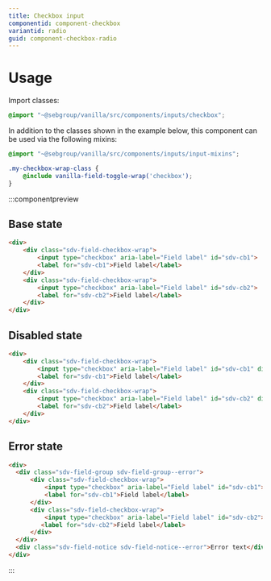 ```yaml
---
title: Checkbox input
componentid: component-checkbox
variantid: radio
guid: component-checkbox-radio
---
```

# Usage
Import classes:
```scss
@import "~@sebgroup/vanilla/src/components/inputs/checkbox";
```

In addition to the classes shown in the example below, this component can be used via the following mixins:
```scss
@import "~@sebgroup/vanilla/src/components/inputs/input-mixins";

.my-checkbox-wrap-class {
    @include vanilla-field-toggle-wrap('checkbox');
}
```

:::componentpreview
## Base state
```html
<div>
    <div class="sdv-field-checkbox-wrap">
        <input type="checkbox" aria-label="Field label" id="sdv-cb1">
        <label for="sdv-cb1">Field label</label>
    </div>
    <div class="sdv-field-checkbox-wrap">
        <input type="checkbox" aria-label="Field label" id="sdv-cb2">
        <label for="sdv-cb2">Field label</label>
    </div>
</div>
```

## Disabled state
```html
<div>
    <div class="sdv-field-checkbox-wrap">
        <input type="checkbox" aria-label="Field label" id="sdv-cb1" disabled checked>
        <label for="sdv-cb1">Field label</label>
    </div>
    <div class="sdv-field-checkbox-wrap">
        <input type="checkbox" aria-label="Field label" id="sdv-cb2" disabled>
        <label for="sdv-cb2">Field label</label>
    </div>
</div>
```

## Error state
```html
<div>
  <div class="sdv-field-group sdv-field-group--error">
      <div class="sdv-field-checkbox-wrap">
          <input type="checkbox" aria-label="Field label" id="sdv-cb1">
          <label for="sdv-cb1">Field label</label>
      </div>
      <div class="sdv-field-checkbox-wrap">
          <input type="checkbox" aria-label="Field label" id="sdv-cb2">
         <label for="sdv-cb2">Field label</label>
      </div>
  </div>
  <div class="sdv-field-notice sdv-field-notice--error">Error text</div>
</div>
```
:::
